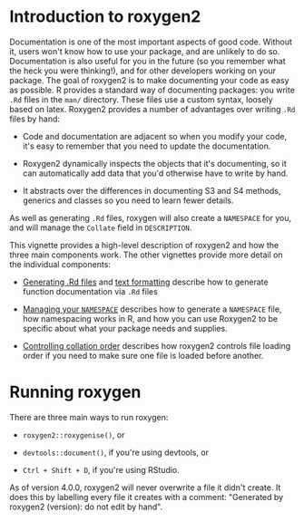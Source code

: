 <!--
%\VignetteEngine{knitr::knitr}
%\VignetteIndexEntry{Getting started with Roxygen2}
-->



# Introduction to roxygen2

Documentation is one of the most important aspects of good code. Without it, users won't know how to use your package, and are unlikely to do so. Documentation is also useful for you in the future (so you remember what the heck you were thinking!), and for other developers working on your package. The goal of roxygen2 is to make documenting your code as easy as possible. R provides a standard way of documenting packages: you write `.Rd` files in the `man/` directory. These files use a custom syntax, loosely based on latex. Roxygen2 provides a number of advantages over writing `.Rd` files by hand:

* Code and documentation are adjacent so when you modify your code, it's easy
  to remember that you need to update the documentation.

* Roxygen2 dynamically inspects the objects that it's documenting, so it
  can automatically add data that you'd otherwise have to write by hand.

* It abstracts over the differences in documenting S3 and S4 methods,
  generics and classes so you need to learn fewer details.

As well as generating `.Rd` files, roxygen will also create a `NAMESPACE` for you, and will manage the `Collate` field in `DESCRIPTION`.

This vignette provides a high-level description of roxygen2 and how the three main components work. The other vignettes provide more detail on the individual components:

* [Generating .Rd files](rd.html) and [text formatting](formatting.html)
  describe how to generate function documentation via `.Rd` files

* [Managing your `NAMESPACE`](namespace.html) describes how to generate
  a `NAMESPACE` file, how namespacing works in R, and how you can use Roxygen2 to be
  specific about what your package needs and supplies.

* [Controlling collation order](collate.html) describes how roxygen2
  controls file loading order if you need to make sure one file is
  loaded before another.

# Running roxygen

There are three main ways to run roxygen:

* `roxygen2::roxygenise()`, or

* `devtools::document()`, if you're using devtools, or

* `Ctrl + Shift + D`, if you're using RStudio.

As of version 4.0.0, roxygen2 will never overwrite a file it didn't create. It does this by labelling every file it creates with a comment: "Generated by roxygen2 (version): do not edit by hand".
